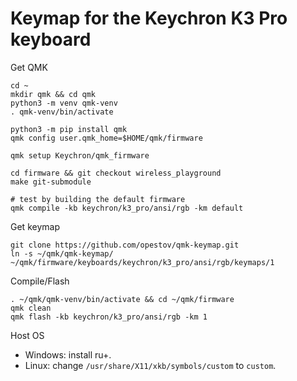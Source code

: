 # Keymap for the Keychron K3 Pro keyboard

Get QMK
```
cd ~
mkdir qmk && cd qmk
python3 -m venv qmk-venv
. qmk-venv/bin/activate

python3 -m pip install qmk
qmk config user.qmk_home=$HOME/qmk/firmware

qmk setup Keychron/qmk_firmware

cd firmware && git checkout wireless_playground
make git-submodule

# test by building the default firmware
qmk compile -kb keychron/k3_pro/ansi/rgb -km default
```

Get keymap
```
git clone https://github.com/opestov/qmk-keymap.git
ln -s ~/qmk/qmk-keymap/ ~/qmk/firmware/keyboards/keychron/k3_pro/ansi/rgb/keymaps/1
```

Compile/Flash
```
. ~/qmk/qmk-venv/bin/activate && cd ~/qmk/firmware
qmk clean
qmk flash -kb keychron/k3_pro/ansi/rgb -km 1
```

Host OS

* Windows: install ru+.
* Linux: change `/usr/share/X11/xkb/symbols/custom` to `custom`.
